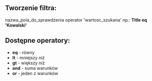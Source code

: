## Tworzenie filtra:
nazwa_pola_do_sprawdzenia operator 'wartosc_szukana'
np.: **Title eq 'Kowalski'**

## Dostępne operatory:
* **eq** - równy
* **lt** - mniejszy niż
* **gt** - większy niż
* **and** - suma warunków
* **or** - jeden z warunków
